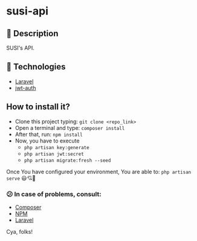 # susi-api

## 📗 Description
SUSI's API. 

## 🚀 Technologies
- [Laravel](https://laravel.com/docs/8.x)
- [jwt-auth](https://jwt-auth.readthedocs.io/en/docs/quick-start/) 

## How to install it?
- Clone this project typing: `git clone <repo_link>`
- Open a terminal and type: `composer install`
- After that, run: `npm install`
- Now, you have to execute
  - `php artisan key:generate`
  - `php artisan jwt:secret`
  - `php artisan migrate:fresh --seed`

Once You have configured your environment, You are able to:
`php artisan serve` 
😃💘🌟

### 😕 In case of problems, consult:
- [Composer](https://getcomposer.org/)
- [NPM](https://docs.npmjs.com/)
- [Laravel](https://laravel.com/docs/8.x)

Cya, folks!
